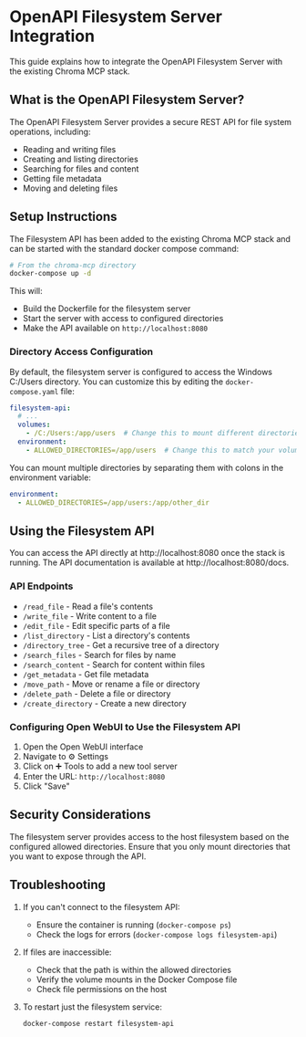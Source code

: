 # OpenAPI Filesystem Server Integration

This guide explains how to integrate the OpenAPI Filesystem Server with the existing Chroma MCP stack.

## What is the OpenAPI Filesystem Server?

The OpenAPI Filesystem Server provides a secure REST API for file system operations, including:

- Reading and writing files
- Creating and listing directories
- Searching for files and content
- Getting file metadata
- Moving and deleting files

## Setup Instructions

The Filesystem API has been added to the existing Chroma MCP stack and can be started with the standard docker compose command:

```bash
# From the chroma-mcp directory
docker-compose up -d
```

This will:
- Build the Dockerfile for the filesystem server
- Start the server with access to configured directories
- Make the API available on `http://localhost:8080`

### Directory Access Configuration

By default, the filesystem server is configured to access the Windows C:/Users directory. You can customize this by editing the `docker-compose.yaml` file:

```yaml
filesystem-api:
  # ...
  volumes:
    - /C:/Users:/app/users  # Change this to mount different directories
  environment:
    - ALLOWED_DIRECTORIES=/app/users  # Change this to match your volume mounts
```

You can mount multiple directories by separating them with colons in the environment variable:

```yaml
environment:
  - ALLOWED_DIRECTORIES=/app/users:/app/other_dir
```

## Using the Filesystem API

You can access the API directly at http://localhost:8080 once the stack is running. The API documentation is available at http://localhost:8080/docs.

### API Endpoints

- `/read_file` - Read a file's contents
- `/write_file` - Write content to a file
- `/edit_file` - Edit specific parts of a file
- `/list_directory` - List a directory's contents
- `/directory_tree` - Get a recursive tree of a directory
- `/search_files` - Search for files by name
- `/search_content` - Search for content within files
- `/get_metadata` - Get file metadata
- `/move_path` - Move or rename a file or directory
- `/delete_path` - Delete a file or directory
- `/create_directory` - Create a new directory

### Configuring Open WebUI to Use the Filesystem API

1. Open the Open WebUI interface
2. Navigate to ⚙️ Settings
3. Click on ➕ Tools to add a new tool server
4. Enter the URL: `http://localhost:8080`
5. Click "Save"

## Security Considerations

The filesystem server provides access to the host filesystem based on the configured allowed directories. Ensure that you only mount directories that you want to expose through the API.

## Troubleshooting

1. If you can't connect to the filesystem API:
   - Ensure the container is running (`docker-compose ps`)
   - Check the logs for errors (`docker-compose logs filesystem-api`)

2. If files are inaccessible:
   - Check that the path is within the allowed directories
   - Verify the volume mounts in the Docker Compose file
   - Check file permissions on the host

3. To restart just the filesystem service:
   ```bash
   docker-compose restart filesystem-api
